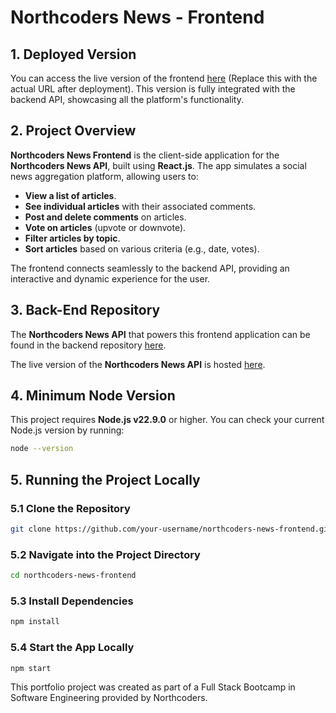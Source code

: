 # Northcoders News - Frontend

## 1. Deployed Version

You can access the live version of the frontend [here](https://northcoders-news-frontend.onrender.com/) (Replace this with the actual URL after deployment). This version is fully integrated with the backend API, showcasing all the platform's functionality.


## 2. Project Overview

**Northcoders News Frontend** is the client-side application for the **Northcoders News API**, built using **React.js**. The app simulates a social news aggregation platform, allowing users to:

- **View a list of articles**.
- **See individual articles** with their associated comments.
- **Post and delete comments** on articles.
- **Vote on articles** (upvote or downvote).
- **Filter articles by topic**.
- **Sort articles** based on various criteria (e.g., date, votes).

The frontend connects seamlessly to the backend API, providing an interactive and dynamic experience for the user.

## 3. Back-End Repository

The **Northcoders News API** that powers this frontend application can be found in the backend repository [here](https://github.com/kaleemashraf21/nc-newsAPI).

The live version of the **Northcoders News API** is hosted [here](https://nc-newsapi.onrender.com).

## 4. Minimum Node Version

This project requires **Node.js v22.9.0** or higher. You can check your current Node.js version by running:

```bash
node --version
```

## 5. Running the Project Locally

### 5.1 Clone the Repository

```bash
git clone https://github.com/your-username/northcoders-news-frontend.git
```

### 5.2 Navigate into the Project Directory

```bash
cd northcoders-news-frontend
```

### 5.3 Install Dependencies

```bash
npm install
```
### 5.4 Start the App Locally

```bash
npm start
```

This portfolio project was created as part of a Full Stack Bootcamp in Software Engineering provided by Northcoders.
